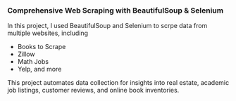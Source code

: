 <h3> Comprehensive Web Scraping with BeautifulSoup & Selenium </h3> 
In this project, I used BeautifulSoup and Selenium to scrpe data from multiple websites, including
<ul>
  <li> Books to Scrape </li>
  <li> Zillow </li>
  <li> Math Jobs </li>
  <li> Yelp, and more </li>
</ul>

This project automates data collection for insights into real estate, academic job listings, customer reviews, and online book inventories. 
